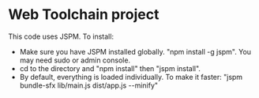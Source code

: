 Web Toolchain project
=====================

This code uses JSPM. To install:

- Make sure you have JSPM installed globally. "npm install -g jspm". You may need sudo or admin console.
- cd to the directory and "npm install" then "jspm install".
- By default, everything is loaded individually. To make it faster: "jspm bundle-sfx lib/main.js dist/app.js --minify"
